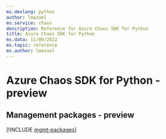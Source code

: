 ```yaml
---
ms.devlang: python
author: lmazuel
ms.service: chaos
description: Reference for Azure Chaos SDK for Python
title: Azure Chaos SDK for Python
ms.data: 11/09/2022
ms.topic: reference
ms.author: lmazuel
---
```

# Azure Chaos SDK for Python - preview

## Management packages - preview
[!INCLUDE [mgmt-packages](chaos-mgmt-index.md)]